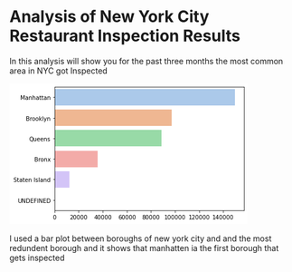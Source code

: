 # Analysis of New York City Restaurant Inspection Results

In this analysis will show you for the past three months the most common area in NYC  got Inspected

![](mvp_fig.png)

I used a bar plot between boroughs of new york city and and the most redundent borough
and it shows that manhatten ia the first borough that gets inspected
